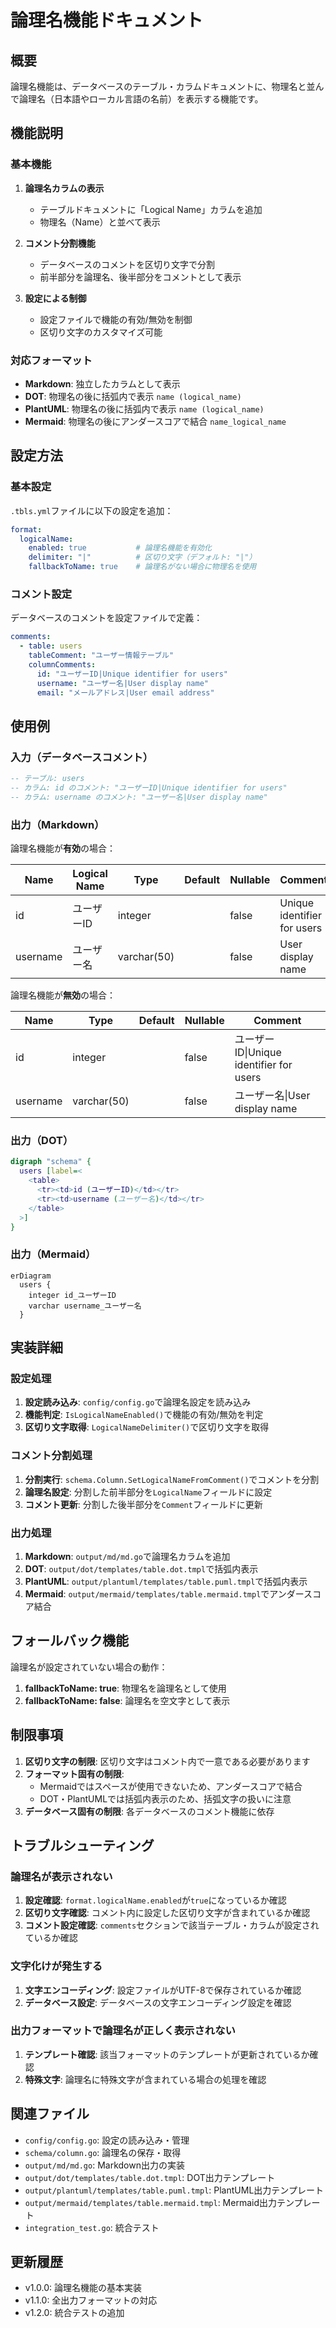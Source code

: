 # 論理名機能ドキュメント

## 概要

論理名機能は、データベースのテーブル・カラムドキュメントに、物理名と並んで論理名（日本語やローカル言語の名前）を表示する機能です。

## 機能説明

### 基本機能

1. **論理名カラムの表示**
   - テーブルドキュメントに「Logical Name」カラムを追加
   - 物理名（Name）と並べて表示

2. **コメント分割機能**
   - データベースのコメントを区切り文字で分割
   - 前半部分を論理名、後半部分をコメントとして表示

3. **設定による制御**
   - 設定ファイルで機能の有効/無効を制御
   - 区切り文字のカスタマイズ可能

### 対応フォーマット

- **Markdown**: 独立したカラムとして表示
- **DOT**: 物理名の後に括弧内で表示 `name (logical_name)`
- **PlantUML**: 物理名の後に括弧内で表示 `name (logical_name)`
- **Mermaid**: 物理名の後にアンダースコアで結合 `name_logical_name`

## 設定方法

### 基本設定

`.tbls.yml`ファイルに以下の設定を追加：

```yaml
format:
  logicalName:
    enabled: true           # 論理名機能を有効化
    delimiter: "|"          # 区切り文字（デフォルト: "|"）
    fallbackToName: true    # 論理名がない場合に物理名を使用
```

### コメント設定

データベースのコメントを設定ファイルで定義：

```yaml
comments:
  - table: users
    tableComment: "ユーザー情報テーブル"
    columnComments:
      id: "ユーザーID|Unique identifier for users"
      username: "ユーザー名|User display name"
      email: "メールアドレス|User email address"
```

## 使用例

### 入力（データベースコメント）

```sql
-- テーブル: users
-- カラム: id のコメント: "ユーザーID|Unique identifier for users"
-- カラム: username のコメント: "ユーザー名|User display name"
```

### 出力（Markdown）

論理名機能が**有効**の場合：

| Name     | Logical Name | Type        | Default | Nullable | Comment                     |
|----------|--------------|-------------|---------|----------|----------------------------|
| id       | ユーザーID      | integer     |         | false    | Unique identifier for users |
| username | ユーザー名      | varchar(50) |         | false    | User display name          |

論理名機能が**無効**の場合：

| Name     | Type        | Default | Nullable | Comment                              |
|----------|-------------|---------|----------|--------------------------------------|
| id       | integer     |         | false    | ユーザーID\|Unique identifier for users |
| username | varchar(50) |         | false    | ユーザー名\|User display name           |

### 出力（DOT）

```dot
digraph "schema" {
  users [label=<
    <table>
      <tr><td>id (ユーザーID)</td></tr>
      <tr><td>username (ユーザー名)</td></tr>
    </table>
  >]
}
```

### 出力（Mermaid）

```mermaid
erDiagram
  users {
    integer id_ユーザーID
    varchar username_ユーザー名
  }
```

## 実装詳細

### 設定処理

1. **設定読み込み**: `config/config.go`で論理名設定を読み込み
2. **機能判定**: `IsLogicalNameEnabled()`で機能の有効/無効を判定
3. **区切り文字取得**: `LogicalNameDelimiter()`で区切り文字を取得

### コメント分割処理

1. **分割実行**: `schema.Column.SetLogicalNameFromComment()`でコメントを分割
2. **論理名設定**: 分割した前半部分を`LogicalName`フィールドに設定
3. **コメント更新**: 分割した後半部分を`Comment`フィールドに更新

### 出力処理

1. **Markdown**: `output/md/md.go`で論理名カラムを追加
2. **DOT**: `output/dot/templates/table.dot.tmpl`で括弧内表示
3. **PlantUML**: `output/plantuml/templates/table.puml.tmpl`で括弧内表示
4. **Mermaid**: `output/mermaid/templates/table.mermaid.tmpl`でアンダースコア結合

## フォールバック機能

論理名が設定されていない場合の動作：

1. **fallbackToName: true**: 物理名を論理名として使用
2. **fallbackToName: false**: 論理名を空文字として表示

## 制限事項

1. **区切り文字の制限**: 区切り文字はコメント内で一意である必要があります
2. **フォーマット固有の制限**: 
   - Mermaidではスペースが使用できないため、アンダースコアで結合
   - DOT・PlantUMLでは括弧内表示のため、括弧文字の扱いに注意
3. **データベース固有の制限**: 各データベースのコメント機能に依存

## トラブルシューティング

### 論理名が表示されない

1. **設定確認**: `format.logicalName.enabled`が`true`になっているか確認
2. **区切り文字確認**: コメント内に設定した区切り文字が含まれているか確認
3. **コメント設定確認**: `comments`セクションで該当テーブル・カラムが設定されているか確認

### 文字化けが発生する

1. **文字エンコーディング**: 設定ファイルがUTF-8で保存されているか確認
2. **データベース設定**: データベースの文字エンコーディング設定を確認

### 出力フォーマットで論理名が正しく表示されない

1. **テンプレート確認**: 該当フォーマットのテンプレートが更新されているか確認
2. **特殊文字**: 論理名に特殊文字が含まれている場合の処理を確認

## 関連ファイル

- `config/config.go`: 設定の読み込み・管理
- `schema/column.go`: 論理名の保存・取得
- `output/md/md.go`: Markdown出力の実装
- `output/dot/templates/table.dot.tmpl`: DOT出力テンプレート
- `output/plantuml/templates/table.puml.tmpl`: PlantUML出力テンプレート
- `output/mermaid/templates/table.mermaid.tmpl`: Mermaid出力テンプレート
- `integration_test.go`: 統合テスト

## 更新履歴

- v1.0.0: 論理名機能の基本実装
- v1.1.0: 全出力フォーマットの対応
- v1.2.0: 統合テストの追加